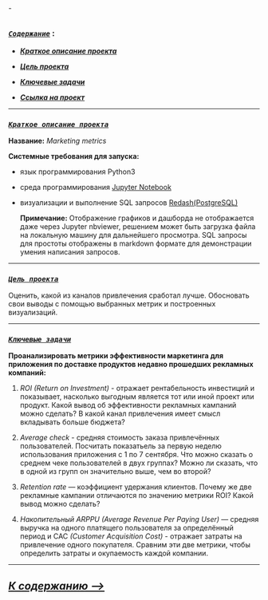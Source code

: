 ###### -

### [***`Coдержание`***](#-) :<br>

 - [***Краткое описание проекта***](#Краткое-описание-проекта)
 

 - [***Цель проекта***](#Цель-проекта)
 
  
 - [***Ключевые задачи***](#Ключевые-задачи)
 

 - [***Ссылка на проект***](https://github.com/IvanoVladimir/karpov_courses/blob/main/SQL_project/Marketing%20metrics.ipynb 'Ссылка на проект')

---

### [***`Краткое описание проекта`***](#-)<br>


**Название:** *Marketing metrics*

**Системные требования для запуска:**

 * язык программирования Python3 

 * среда программирования [Jupyter Notebook](https://jupyter.org/)

 * визуализации и выполнение SQL запросов [Redash(PostgreSQL)](https://redash.io/)

   **Примечание:** Отображение графиков и дашборда не отображается даже через  Jupyter nbviewer, решением может быть загрузка файла на локальную машину для дальнейшего просмотра. SQL запросы для простоты отображены в markdown формате для демонстрации умения написания запросов.

---

### [***`Цель проекта`***](#-)<br>

Оценить, какой из каналов привлечения сработал лучше. Обосновать свои выводы с помощью выбранных метрик и построенных визуализаций.
 

---

### [***`Ключевые задачи`***](#-)<br>
 
**Проанализировать метрики эффективности маркетинга для приложения по доставке продуктов недавно прошедших рекламных компаний:**

1. *ROI (Return on Investment)* - отражает рентабельность инвестиций и показывает, насколько выгодным является тот или иной проект или продукт. Какой вывод об эффективности рекламных кампаний можно сделать? В какой канал привлечения имеет смысл вкладывать больше бюджета?

2. *Average check* - средняя стоимость заказа привлечённых пользователей. Посчитать показатьель за первую неделю использования приложения с 1 по 7 сентября. Что можно сказать о среднем чеке пользователей в двух группах? Можно ли сказать, что в одной из групп он значительно выше, чем во второй?

3. *Retention rate* — коэффициент удержания клиентов. Почему же две рекламные кампании отличаются по значению метрики ROI? Какой вывод можно сделать?

4. *Накопительный ARPPU (Average Revenue Per Paying User)* — средняя выручка на одного платящего пользователя за определённый период и CAC *(Customer Acquisition Cost)* - отражает затраты на привлечение одного покупателя. Сравним эти две метрики, чтобы определить затраты и окупаемость каждой компании.


---

## [***К содержанию -->***](#-)<br>
